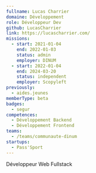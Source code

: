 ```yaml
---
fullname: Lucas Charrier
domaine: Développement
role: Développeur Dev
github: LucasCharrier
link: https://lucascharrier.com/
missions:
  - start: 2021-01-04
    end: 2022-01-03
    status: admin
    employer: DINUM
  - start: 2022-01-04
    end: 2024-03-20
    status: independent
    employer: Scopyleft
previously:
  - aides.jeunes
memberType: beta
badges:
  - segur
competences:
  - Développement Backend
  - Développement Frontend
teams:
  - /teams/communaute-dinum
startups:
  - Pass'Sport
---
```

Développeur Web Fullstack
